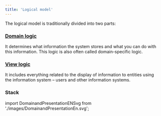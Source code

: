 ```yaml
---
title: 'Logical model'
---
```


The logical model is traditionally divided into two parts:

### [Domain logic](Domain_logic.md)

It determines what information the system stores and what you can do with this information. This logic is also often called domain-specific logic.

### [View logic](View_logic.md)

It includes everything related to the display of information to entities using the information system – users and other information systems.

### Stack

import DomainandPresentationENSvg from './images/DomainandPresentationEn.svg';

<DomainandPresentationENSvg />
